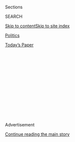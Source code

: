 <div id="app">

<div>

<div>

<div>

<div class="NYTAppHideMasthead css-1q2w90k e1suatyy0">

<div class="section css-ui9rw0 e1suatyy2">

<div class="css-eph4ug er09x8g0">

<div class="css-6n7j50">

</div>

<span class="css-1dv1kvn">Sections</span>

<div class="css-10488qs">

<span class="css-1dv1kvn">SEARCH</span>

</div>

[Skip to content](#site-content)[Skip to site
index](#site-index)

</div>

<div id="masthead-section-label" class="css-1wr3we4 eaxe0e00">

[Politics](https://www.nytimes.com/section/politics)

</div>

<div class="css-10698na e1huz5gh0">

</div>

</div>

<div id="masthead-bar-one" class="section hasLinks css-15hmgas e1csuq9d3">

<div class="css-uqyvli e1csuq9d0">

</div>

<div class="css-1uqjmks e1csuq9d1">

</div>

<div class="css-9e9ivx">

[](https://myaccount.nytimes.com/auth/login?response_type=cookie&client_id=vi)

</div>

<div class="css-1bvtpon e1csuq9d2">

[Today’s
Paper](https://www.nytimes.com/section/todayspaper)

</div>

</div>

</div>

</div>

<div data-aria-hidden="false">

<div id="site-content" data-role="main">

<div>

<div class="css-1aor85t" style="opacity:0.000000001;z-index:-1;visibility:hidden">

<div class="css-1hqnpie">

<div class="css-epjblv">

<span class="css-17xtcya">[Politics](/section/politics)</span><span class="css-x15j1o">|</span><span class="css-fwqvlz">Trump
Says ‘I Think It Was Russia’ That Hacked the
Democrats</span>

</div>

<div class="css-k008qs">

<div class="css-1iwv8en">

<span class="css-18z7m18"></span>

<div>

</div>

</div>

<span class="css-1n6z4y">https://nyti.ms/2juiqHk</span>

<div class="css-1705lsu">

<div class="css-4xjgmj">

<div class="css-4skfbu" data-role="toolbar" data-aria-label="Social Media Share buttons, Save button, and Comments Panel with current comment count" data-testid="share-tools">

  - 
  - 
  - 
  - 
    
    <div class="css-6n7j50">
    
    </div>

  - 

</div>

</div>

</div>

</div>

</div>

</div>

<div class="css-13pd83m">

</div>

<div id="top-wrapper" class="css-1sy8kpn">

<div id="top-slug" class="css-l9onyx">

Advertisement

</div>

[Continue reading the main
story](#after-top)

<div class="ad top-wrapper" style="text-align:center;height:100%;display:block;min-height:250px">

<div id="top" class="place-ad" data-position="top" data-size-key="top">

</div>

</div>

<div id="after-top">

</div>

</div>

<div id="sponsor-wrapper" class="css-1hyfx7x">

<div id="sponsor-slug" class="css-19vbshk">

Supported by

</div>

[Continue reading the main
story](#after-sponsor)

<div id="sponsor" class="ad sponsor-wrapper" style="text-align:center;height:100%;display:block">

</div>

<div id="after-sponsor">

</div>

</div>

Transition Briefing

<div class="css-1vkm6nb ehdk2mb0">

# Trump Says ‘I Think It Was Russia’ That Hacked the Democrats

</div>

<div class="css-xt80pu e12qa4dv0">

<div class="css-18e8msd">

<div class="css-vp77d3 epjyd6m0">

<div class="css-1baulvz">

By [<span class="css-1baulvz" itemprop="name">Michael D.
Shear</span>](http://www.nytimes.com/by/michael-d-shear),
[<span class="css-1baulvz" itemprop="name">Jonathan
Weisman</span>](http://www.nytimes.com/by/jonathan-weisman) and
[<span class="css-1baulvz last-byline" itemprop="name">Matthew
Rosenberg</span>](http://www.nytimes.com/by/matthew-rosenberg)

</div>

</div>

  - Jan. 11,
    2017

  - 
    
    <div class="css-4xjgmj">
    
    <div class="css-d8bdto" data-role="toolbar" data-aria-label="Social Media Share buttons, Save button, and Comments Panel with current comment count" data-testid="share-tools">
    
      - 
      - 
      - 
      - 
        
        <div class="css-6n7j50">
        
        </div>
    
      - 
    
    </div>
    
    </div>

</div>

</div>

<div class="section meteredContent css-1r7ky0e" name="articleBody" itemprop="articleBody">

<div class="css-1fanzo5 StoryBodyCompanionColumn">

<div class="css-53u6y8">

■ For the first time, President-elect Donald J. Trump concedes Russia
probably meddled in the election.

■ Mr. Trump’s evocation of Nazi persecution prompts a fierce blowback.

■ Representative Mark Sanford, a Republican, to the president-elect: I
too want to see your tax returns.

■ Mr. Trump renews vow to empower the federal government to negotiate
drug prices, breaking with Republican
orthodoxy.

</div>

</div>

<div class="css-79elbk" data-testid="photoviewer-wrapper">

<div class="css-z3e15g" data-testid="photoviewer-wrapper-hidden">

</div>

<div class="css-1a48zt4 ehw59r15" data-testid="photoviewer-children">

![<span class="css-16f3y1r e13ogyst0" data-aria-hidden="true">President-elect
Donald J. Trump during his first press conference since July in Trump
Tower in New York on
Wednesday.</span><span class="css-cnj6d5 e1z0qqy90" itemprop="copyrightHolder"><span class="css-1ly73wi e1tej78p0">Credit...</span><span>Damon
Winter/The New York
Times</span></span>](https://static01.nyt.com/images/2017/01/12/us/12transitionbriefing-ALTSUBALT/12transitionbriefing-ALTSUBALT-articleLarge.jpg?quality=75&auto=webp&disable=upscale)

</div>

</div>

<div class="css-1fanzo5 StoryBodyCompanionColumn">

<div class="css-53u6y8">

## Trump concedes Russia behind election interference

President-elect Trump conceded for the first time that Russia was behind
the hacking of Democrats during the presidential election, saying at a
news conference that, “I think it was Russia” — though a few minutes
later he said perhaps it was another country.

</div>

</div>

<div class="css-1fanzo5 StoryBodyCompanionColumn">

<div class="css-53u6y8">

But he vigorously denied the swirl of allegations about his behavior
that was published online Tuesday, calling it “fake news” and praising
Russian President Vladimir V. Putin for saying it was false. “I
respected the fact that he said that,” Mr. Trump told reporters.

“It’s all fake news. Its phony stuff. It didn’t happen,” Mr. Trump said.
“It was gotten by opponents of ours. It was a group of opponents that
got together. Sick people and they got together and put that crap
together.”

Asked what Mr. Trump would say to Mr. Putin about the election hacking,
he responded, “He shouldn’t have done it. I don’t believe he will be
doing it more.”

Mr. Trump disputed the allegations that he was involved in salacious
behavior in a Russian hotel room, saying that he is always highly aware
that there are “cameras in the strangest places” in hotel rooms when he
travels around the world.

</div>

</div>

<div class="css-1fanzo5 StoryBodyCompanionColumn">

<div class="css-53u6y8">

“You can’t see them and you won’t know,” he said. “You better be careful
or you will be watching yourself on nightly televisions.”

</div>

</div>

<div class="css-cfo9c3">

</div>

![<span class="css-16f3y1r e13ogyst0">President-elect Donald J. Trump on
Wednesday in New York held a news conference for the first time in six
months.</span><span class="css-cch8ym"><span class="css-1dv1kvn">Credit</span><span class="css-cnj6d5 e1z0qqy90" itemprop="copyrightHolder"><span class="css-1ly73wi e1tej78p0">Credit...</span><span>Damon
Winter/The New York
Times</span></span></span>](https://static01.nyt.com/images/2017/01/11/us/12TRUMP5-hp/12TRUMP5-hp-videoSixteenByNineJumbo1600-v5.jpg)

<div class="css-1fanzo5 StoryBodyCompanionColumn">

<div class="css-53u6y8">

## Trump’s evocation of Nazism provokes blowback

President-elect Trump should have known that comparing himself to a
victim of Nazi persecution would not go over well — and it didn’t.

On Wednesday morning, amid a furor over the publishing of an
unsubstantiated, explosive dossier, Mr. Trump posted on Twitter:

</div>

</div>

<div class="css-cfo9c3">

</div>

<div class="css-1fanzo5 StoryBodyCompanionColumn">

<div class="css-53u6y8">

In 140 characters, he compared American intelligence agencies to Nazis,
called himself a target, and asked whether his travails were comparable
to those of the victims of Adolf Hitler.

The response was swift from organizations that combat anti-Semitism and
guard the memories of Nazi victims.

</div>

</div>

<div class="css-1fanzo5 StoryBodyCompanionColumn">

<div class="css-53u6y8">

“It is a despicable insult to Holocaust survivors around the world, and
to the nation he is about to lead, that Donald Trump compares America to
Nazi Germany. The president-elect has denigrated our nation and its
commitment to freedom on the eve of his inauguration. He must retract
his tweet and apologize to survivors and to our entire nation,” said
Steven Goldstein, executive director of The Anne Frank Center for Mutual
Respect, the American wing of an international organization that fights
discrimination in Anne Frank’s name.

The Anti-Defamation League also joined the denunciations.

</div>

</div>

<div class="css-cfo9c3">

</div>

<div class="css-1fanzo5 StoryBodyCompanionColumn">

<div class="css-53u6y8">

The blowback was a reminder to Mr. Trump of what is known as [Godwin’s
Law](https://en.m.wikipedia.org/wiki/Godwin's_law): “As an online
discussion grows longer, the probability of a comparison involving
Hitler approaches.” And once it happens, the conversation generally
stops.

## It wasn’t particularly presidential but it was surprising

</div>

</div>

![<span class="css-16f3y1r e13ogyst0">President-elect Donald J. Trump
had sharp words for a CNN reporter: “Your organization’s terrible. ...
You are fake
news.”</span><span class="css-cch8ym"><span class="css-1dv1kvn">Credit</span><span class="css-cnj6d5 e1z0qqy90" itemprop="copyrightHolder"><span class="css-1ly73wi e1tej78p0">Credit...</span><span>Sam
Hodgson for The New York
Times</span></span></span>](https://static01.nyt.com/images/2017/01/11/us/trump-cnn/trump-cnn-videoSixteenByNine3000.jpg)

<div class="css-1fanzo5 StoryBodyCompanionColumn">

<div class="css-53u6y8">

President-elect Trump angrily accused CNN of being “fake news” as he
repeatedly refused to take a question from Jim Acosta, the network’s
reporter at his news conference.

In a testy exchange between the two men, Mr. Acosta repeatedly asked for
a question in order to respond to the president-elect’s accusations
against the network. Mr. Trump angrily said, “I am not going to give you
a question. You are fake news.”

Mr. Trump also lashed out at [Buzzfeed
News](https://www.buzzfeed.com/news), which published a document of
allegations Tuesday night, calling the news organization a “failing pile
of garbage” and saying that “I think they are going to suffer the
consequences.”

</div>

</div>

<div class="css-1fanzo5 StoryBodyCompanionColumn">

<div class="css-53u6y8">

## No, Mr. Trump, it isn’t only reporters who are interested in your tax returns

During his news conference, the president-elect was pressed to release
his tax returns to prove that his businesses have no relationships with
Russian oligarchs. Mr. Trump refused, once again, and then made a novel
claim: “You know, the only one that cares about my tax returns are the
reporters, O.K.?”

Fact check: False.

Source: Representative Mark Sanford, Republican of South Carolina. When
he was that state’s governor, Mr. Sanford famously disappeared to
Argentina to pursue an extramarital affair under the guise of hiking the
Appalachian Trail.

> “I think it’s a grave mistake for President-elect Trump to assume that
> no one - except reporters - cares about whether or not he releases his
> tax returns.
> 
> “I care - or more aptly said, I still care. I cared five months ago
> when I wrote [an op-ed published
> in](https://www.nytimes.com/2016/08/15/opinion/i-support-you-donald-trump-now-release-your-tax-returns.html)*[The
> New York
> Times](https://www.nytimes.com/2016/08/15/opinion/i-support-you-donald-trump-now-release-your-tax-returns.html)*
> on this very issue. And I care now because the consequences of not
> doing so will echo into future campaigns.
> 
> “This is not about invading his privacy or looking for avenues into
> opposition research. This is about upholding precedent and encouraging
> transparency. Refusing to release his tax returns now will likely lead
> to much the same from future presidential candidates, and I predict
> that a trickle-down effect will occur where down-ballot candidates
> won’t feel pressured to do so either.”

When Mr. Sanford gets to lecture on ethics, well, that’s notable.

## Yes, Emirates really did offer Trump a $2 billion deal

The Trump Organization may not be looking for new foreign deals, but
that doesn’t mean big businesses overseas aren’t looking to hook up with
the president-elect’s family business.

At his news conference on Wednesday, Mr. Trump said that
[Damac](https://www.damacproperties.com/en), a large developer in the
United Arab Emirates, had recently tried to reach a $2 billion deal with
the Trump Organization, which declined the
offer.

</div>

</div>

<div class="css-1sngw6j">

[](https://www.nytimes.com/interactive/2017/01/11/us/politics/fact-check-trump-press-conference.html)

<div class="css-1eoytci">

![](https://static01.nyt.com/images/2017/01/11/us/politics/fact-check-trump-press-conference-1484112495667/fact-check-trump-press-conference-1484112495667-thumbLarge-v5.jpg)

</div>

<div class="css-1rha1bf">

## Fact Check: Trump’s First News Conference Since the Election

Reporters from The New York Times fact checked President-elect Donald J.
Trump’s news conference in real time.

</div>

</div>

<div class="css-1fanzo5 StoryBodyCompanionColumn">

<div class="css-53u6y8">

Niall McLoughlin, a senior vice president at Damac, confirmed Mr.
Trump’s account, saying in an email that “the discussions took place
as stated in the media briefing.”

“But the proposals were declined. These proposals were for a variety of
different properties deals,” he added, without elaborating.

</div>

</div>

<div class="css-1fanzo5 StoryBodyCompanionColumn">

<div class="css-53u6y8">

Damac is a major developer in the Persian Gulf region. It is building
the Trump International Golf Club Dubai and an adjacent luxury housing
development, which does not bear the Trump name. The project has been in
the works since 2013, with the Trump Organization managing the golf club
after it opens, scheduled for February.

Damac has some ties to the Emirati government — any big business in the
Emirates does — but its founder, Hussain Sajwani, is not part of the
social and political elite. His father owned a small shop in Dubai’s
market that sold midrange watches and pens, and the family was solidly
middle class, and even today Mr. Sajwani remains an outsider among the
tightly knit old families that control the Emirates.

In many ways, Mr. Sajwani is a lot like Mr. Trump. He has a flair for
showmanship — he once tried to attract buyers for a new development by
offering a free Bentley with every apartment — and his best customers
tend to be rich outsiders who are trying to buy their way into the
elite, like moneyed Iranians and well-off Indians.

## This time, Big Pharma gets to panic

Admittedly, the president-elect was a little vague, but for the nation’s
pharmaceutical giants, he was clear enough: The drug industry, Mr. Trump
said, is “getting away with murder.”

“Pharma has a lot of lobbies and a lot of lobbyists and a lot of power,
and there’s very little bidding on drugs. We’re the largest buyer of
drugs in the world and yet we don’t bid properly and we’re going to
start bidding and we’re going to save billions of dollars over a period
of time,” he said.

During the early months of the campaign, before less substantive issues
swamped the debate, Mr. Trump broke with his party and said the federal
government should be using its purchasing power to negotiate drug prices
for Medicare and Medicaid.

Democrats have been pressing that for years — it was in an early version
of the Affordable Care Act. But Republicans, backed by the drug
industry, have adamantly opposed, and thwarted, every effort to give the
Centers for Medicare and Medicaid Services that authority.

</div>

</div>

<div class="css-1fanzo5 StoryBodyCompanionColumn">

<div class="css-53u6y8">

But the Republican Party of Mr. Trump has found a way to change sides on
a lot of
issues.

## Trump nominates Veterans Affairs secretary

</div>

</div>

<div class="css-79elbk" data-testid="photoviewer-wrapper">

<div class="css-z3e15g" data-testid="photoviewer-wrapper-hidden">

</div>

<div class="css-1a48zt4 ehw59r15" data-testid="photoviewer-children">

<div class="css-1xdhyk6 erfvjey0">

<span class="css-1ly73wi e1tej78p0">Image</span>

<div class="css-zjzyr8">

<div data-testid="lazyimage-container" style="height:258.4561403508772px">

</div>

</div>

</div>

<span class="css-16f3y1r e13ogyst0" data-aria-hidden="true">Dr. David J.
Shulkin at Trump Tower in Manhattan on
Monday.</span><span class="css-cnj6d5 e1z0qqy90" itemprop="copyrightHolder"><span class="css-1ly73wi e1tej78p0">Credit...</span><span>Kevin
Hagen for The New York Times</span></span>

</div>

</div>

<div class="css-1fanzo5 StoryBodyCompanionColumn">

<div class="css-53u6y8">

David J. Shulkin, the current undersecretary at the Department of
Veterans Affairs and the head of its sprawling hospital system, will
become the secretary of the beleaguered agency, President-elect Trump
said Wednesday.

Mr. Trump made the comments during his first full news conference since
being elected president two months ago and just nine days before moving
into the White House. He answered questions from some of the more than
250 reporters crammed into the lobby of Trump Tower in Manhattan.

Even as Mr. Trump took questions in New York, his nominee for secretary
of state was being grilled on Capitol Hill by lawmakers about his
connections to Russia. And news continued to swirl regarding allegations
about Mr. Trump presented by intelligence officials to the
president-elect.

## A defense on Twitter

From the moment the [unsubstantiated but explosive intelligence
report](https://www.nytimes.com/2017/01/10/us/politics/donald-trump-russia-intelligence.html "Times article.")
hit the internet, the questions arose: When and what would Mr. Trump
post on Twitter?

The initial volley came shortly after 8:15 p.m. on Tuesday.

</div>

</div>

<div class="css-cfo9c3">

</div>

<div class="css-1fanzo5 StoryBodyCompanionColumn">

<div class="css-53u6y8">

Then on Wednesday morning, the president-elect decided to press his war
with the intelligence agencies he will soon oversee — and rely on for
pressing matters of state.

</div>

</div>

<div class="css-cfo9c3">

</div>

<div class="css-1fanzo5 StoryBodyCompanionColumn">

<div class="css-53u6y8">

He also seconded reports from Moscow that Russian government officials
deny having any compromising material on Mr. Trump.

</div>

</div>

<div class="css-cfo9c3">

</div>

<div class="css-cfo9c3">

</div>

<div class="css-1fanzo5 StoryBodyCompanionColumn">

<div class="css-53u6y8">

It is true that the Kremlin denied holding any material that it could
use to blackmail the incoming president. Dmitri S. Peskov, a spokesman
for President Vladimir V. Putin, told reporters: “The Kremlin has no
compromising dossier on Trump. Such information isn’t consistent with
reality and is nothing but an absolute fantasy.”

Needless to say, Russian officials would not tell the world they had
such information if it was meant for blackmail. Also needless to say, an
election won with nearly three million votes fewer than your opponent
was not won easily.

A [Quinnipiac University
poll](https://poll.qu.edu/national/release-detail?ReleaseID=2415) on
Tuesday put Mr. Trump’s approval rating at 37 percent.

It should be an interesting news conference at Trump Tower on Wednesday
morning.

</div>

</div>

<div class="css-1fanzo5 StoryBodyCompanionColumn">

<div class="css-53u6y8">

## A problem for Trump: You can’t unsee something

Questions continue to swirl about the validity of the dossier saying
that Russian intelligence has deeply compromising material on the man
who is about to be commander in chief. But its wide circulation has
already had an impact.

On Tuesday night, Representative Brad Sherman, Democrat of California,
[asked President
Obama](http://sherman.house.gov/sites/sherman.house.gov/files/January%2010%20-%20Letter%20to%20Obama.pdf "News release.")
for a classified briefing on “the compromising information Russia has
obtained regarding President-elect Donald Trump.”

On Wednesday, the Democratic National Committee’s interim chairwoman,
Donna Brazile, pressed for a bipartisan, independent investigation.

> “Senate Majority Leader Mitch McConnell must allow the establishment
> of an independent bipartisan commission to immediately investigate the
> full range of foreign interference in the 2016 election and determine
> what we need to do to keep our democracy safe from foreign
> interference. As part of that investigation, the commission must
> investigate President-elect Trump’s personal and financial ties to
> Russia, ties between his aides and Russia, and the existence of
> allegedly compromising material that has allegedly been obtained by
> Russia in order to blackmail him.”

Senator Richard Durbin of Illinois, the No. 2 Democrat, said he too
wants a special investigation into the dossier.

</div>

</div>

<div class="css-cfo9c3">

</div>

<div class="css-1fanzo5 StoryBodyCompanionColumn">

<div class="css-53u6y8">

> 

</div>

</div>

</div>

<div>

</div>

<div>

</div>

<div>

</div>

<div>

<div id="bottom-wrapper" class="css-1ede5it">

<div id="bottom-slug" class="css-l9onyx">

Advertisement

</div>

[Continue reading the main
story](#after-bottom)

<div id="bottom" class="ad bottom-wrapper" style="text-align:center;height:100%;display:block;min-height:90px">

</div>

<div id="after-bottom">

</div>

</div>

</div>

</div>

</div>

## Site Index

<div>

</div>

## Site Information Navigation

  - [© <span>2020</span> <span>The New York Times
    Company</span>](https://help.nytimes.com/hc/en-us/articles/115014792127-Copyright-notice)

<!-- end list -->

  - [NYTCo](https://www.nytco.com/)
  - [Contact
    Us](https://help.nytimes.com/hc/en-us/articles/115015385887-Contact-Us)
  - [Work with us](https://www.nytco.com/careers/)
  - [Advertise](https://nytmediakit.com/)
  - [T Brand Studio](http://www.tbrandstudio.com/)
  - [Your Ad
    Choices](https://www.nytimes.com/privacy/cookie-policy#how-do-i-manage-trackers)
  - [Privacy](https://www.nytimes.com/privacy)
  - [Terms of
    Service](https://help.nytimes.com/hc/en-us/articles/115014893428-Terms-of-service)
  - [Terms of
    Sale](https://help.nytimes.com/hc/en-us/articles/115014893968-Terms-of-sale)
  - [Site
    Map](https://spiderbites.nytimes.com)
  - [Help](https://help.nytimes.com/hc/en-us)
  - [Subscriptions](https://www.nytimes.com/subscription?campaignId=37WXW)

</div>

</div>

</div>

</div>
